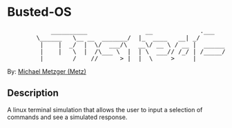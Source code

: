 # Busted-OS



<pre>
	        __________                __             .___        ________    _________
		\______   \__ __  _______/  |_  ____   __| _/        \_____  \  /   _____/
		 |    |  _/  |  \/  ___/\   __\/ __ \ / __ |  ______  /   |   \ \_____  \
		 |    |   \  |  /\___ \  |  | \  ___// /_/ | /_____/ /    |    \/        \
		 |______  /____//____  &gt; |__|  \___  &gt;____ |         \_______  /_______/
</pre>

By: [Michael Metzger (Metz)](https://micmetz.github.io/)



## Description



A linux terminal simulation that allows the user to input a selection of commands and see a simulated response.
